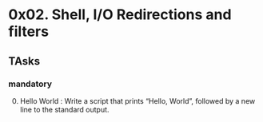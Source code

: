 # 0x02. Shell, I/O Redirections and filters

## TAsks
### mandatory
0. Hello World : Write a script that prints “Hello, World”, followed by a new line to the standard output.
